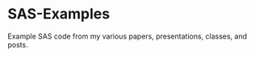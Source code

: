 SAS-Examples
============

Example SAS code from my various papers, presentations, classes, and posts.
